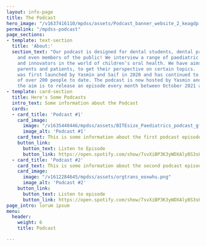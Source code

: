 ```yaml
---
layout: info-page
title: The Podcast
hero_image: "/v1637416110/mpdss/assets/Podcast_banner_website_2_keagdp.png"
permalink: "/mpdss-podcast"
page_sections:
- template: text-section
  title: 'About:'
  section_text: "Our podcast is designed for dental students, dental professionals,
    and even members of the public! We interview a range of paediatric specialists
    and innovators in the world of children’s oral health. We have aims to interview
    parents and patients, to get their perspective on certain topics.  \n  \nThe podcast
    was first launched by Yasmin and Saif in 2020 and has continued to grow a listenership
    of over 200 people to date. The podcast is now hosted by Yasmin and Chloe, and
    the aim is to release an episode every month between October 2021 and April 2022."
- template: card-section
  title: Here's Some Podcasts
  intro_text: Some information about the Podcast
  cards:
  - card_title: 'Podcast #1'
    card_image:
      image: "/v1635440446/mpdss/assets/BITEsize_Paediatrics_podcast_gfdp78.png"
      image_alt: 'Podcast #1'
    card_text: This is some information about the first podcast episode
    button_link:
      button_text: Listen to Episode
      button_link: https://open.spotify.com/show/7svXiBP3K3yWDXAlyBS3sH
  - card_title: 'Podcast #2'
    card_text: This is some information about the second podcast episode
    card_image:
      image: "/v1612284645/mpdss/assets/orgtrans_eoxwhu.png"
      image_alt: 'Podcast #2'
    button_link:
      button_text: Listen to episode
      button_link: https://open.spotify.com/show/7svXiBP3K3yWDXAlyBS3sH
page_intro: lorum ipsum
menu:
  header:
    weight: 6
    title: Podcast

---
```

